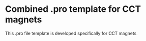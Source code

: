 # Combined .pro template for CCT magnets

This .pro file template is developed specifically for CCT magnets.